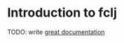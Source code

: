 # Introduction to fclj

TODO: write [great documentation](http://jacobian.org/writing/what-to-write/)
